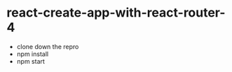 # react-create-app-with-react-router-4

<ul>
<li>clone down the repro</li>
<li>npm install</li>
<li>npm start</li>
<ul>
